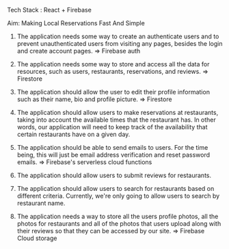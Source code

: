 Tech Stack : React + Firebase

Aim: Making Local Reservations Fast And Simple

1.  The application needs some way to create an authenticate users and to prevent unauthenticated users from visiting any pages, besides the login and create account pages. => Firebase auth

2.  The application needs some way to store and access all the data for resources, such as users, restaurants, reservations, and reviews. => Firestore

3.  The application should allow the user to edit their profile information such as their name, bio and profile picture. => Firestore

4.  The application should allow users to make reservations at restaurants, taking into account the available times that the restaurant has. In other words, our application will need to keep track of the availability that certain restaurants have on a given day.

5.  The application should be able to send emails to users. For the time being, this will just be email address verification and reset password emails. => Firebase's serverless cloud functions

6.  The application should allow users to submit reviews for restaurants.

7.  The application should allow users to search for restaurants based on different criteria. Currently, we're only going to allow users to search by restaurant name.

8.  The application needs a way to store all the users profile photos, all the photos for restaurants and all of the photos that users upload along with their reviews so that they can be accessed by our site. => Firebase Cloud storage
